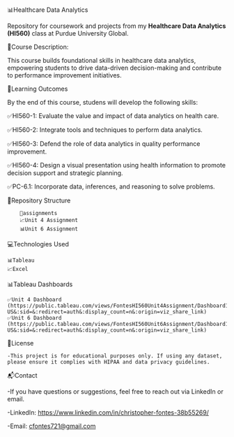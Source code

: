 📊Healthcare Data Analytics

Repository for coursework and projects from my **Healthcare Data Analytics (HI560)** class at Purdue University Global.

📖Course Description:

This course builds foundational skills in healthcare data analytics, empowering students to drive data-driven decision-making and contribute to performance improvement initiatives.

🎯Learning Outcomes

By the end of this course, studens will develop the following skills:

✅HI560-1: Evaluate the value and impact of data analytics on health care.

✅HI560-2: Integrate tools and techniques to perform data analytics.

✅HI560-3: Defend the role of data analytics in quality performance improvement. 

✅HI560-4: Design a visual presentation using health information to promote decision support and strategic planning.

✅PC-6.1: Incorporate data, inferences, and reasoning to solve problems.

📁Repository Structure

		📁assignments
		📈Unit 4 Assignment
		📊Unit 6 Assignment

💻Technologies Used

  	📊Tableau
  	📈Excel

📊Tableau Dashboards

	✅Unit 4 Dashboard (https://public.tableau.com/views/FontesHI560Unit4Assignment/Dashboard1?:language=en-US&:sid=&:redirect=auth&:display_count=n&:origin=viz_share_link)
 	✅Unit 6 Dashboard (https://public.tableau.com/views/FontesHI560Unit6Assignment/Dashboard1?:language=en-US&:sid=&:redirect=auth&:display_count=n&:origin=viz_share_link) 

📜License

	-This project is for educational purposes only. If using any dataset, please ensure it complies with HIPAA and data privacy guidelines.

 📬Contact
 
 -If you have questions or suggestions, feel free to reach out via LinkedIn or email.
 
 -LinkedIn: https://www.linkedin.com/in/christopher-fontes-38b55269/
 
 -Email: cfontes721@gmail.com 
